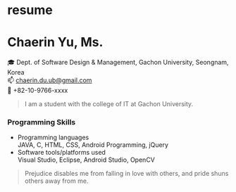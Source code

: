 # resume
Chaerin Yu, Ms.
================  
:mortar_board: Dept. of Software Design & Management, Gachon University, Seongnam, Korea  
:mailbox: chaerin.du.ub@gmail.com  
:calling: +82-10-9766-xxxx

> I am a student with the college of IT at Gachon University.  

### Programming Skills  
  * Programming languages  
­	JAVA, C, HTML, CSS, Android Programming, jQuery
  * Software tools/platforms used  
­	Visual Studio, Eclipse, Android Studio,  OpenCV





> Prejudice disables me from falling in love with others, and pride shuns others away from me.  
